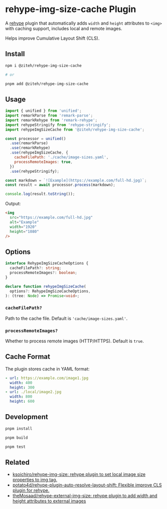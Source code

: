 # rehype-img-size-cache Plugin

A [rehype](https://github.com/rehypejs/rehype) plugin that automatically adds `width` and `height` attributes to `<img>` with caching support, includes local and remote images.

Helps improve Cumulative Layout Shift (CLS).

## Install

```bash
npm i @ziteh/rehype-img-size-cache

# or

pnpm add @ziteh/rehype-img-size-cache
```

## Usage

```js
import { unified } from 'unified';
import remarkParse from 'remark-parse';
import remarkRehype from 'remark-rehype';
import rehypeStringify from 'rehype-stringify';
import rehypeImgSizeCache from '@ziteh/rehype-img-size-cache';

const processor = unified()
  .use(remarkParse)
  .use(remarkRehype)
  .use(rehypeImgSizeCache, {
    cacheFilePath: './cache/image-sizes.yaml',
    processRemoteImages: true,
  })
  .use(rehypeStringify);

const markdown = `![Example](https://example.com/full-hd.jpg)`;
const result = await processor.process(markdown);

console.log(result.toString());
```

Output:

```html
<img
  src="https://example.com/full-hd.jpg"
  alt="Example"
  width="1920"
  height="1080"
/>
```

## Options

```ts
interface RehypeImgSizeCacheOptions {
  cacheFilePath?: string;
  processRemoteImages?: boolean;
}

declare function rehypeImgSizeCache(
  options?: RehypeImgSizeCacheOptions,
): (tree: Node) => Promise<void>;
```

### `cacheFilePath?`

Path to the cache file. Default is `'cache/image-sizes.yaml'`.

### `processRemoteImages?`

Whether to process remote images (HTTP/HTTPS). Default is `true`.

## Cache Format

The plugin stores cache in YAML format:

```yaml
- url: https://example.com/image1.jpg
  width: 400
  height: 300
- url: ./local/image2.jpg
  width: 800
  height: 600
```

## Development

```bash
pnpm install

pnpm build

pnpm test
```

## Related

- [ksoichiro/rehype-img-size: rehype plugin to set local image size properties to img tag.](https://github.com/ksoichiro/rehype-img-size)
- [potato4d/rehype-plugin-auto-resolve-layout-shift: Flexible improve CLS plugin for rehype.](https://github.com/potato4d/rehype-plugin-auto-resolve-layout-shift)
- [theMosaad/rehype-external-img-size: rehype plugin to add width and height attributes to external images](https://github.com/theMosaad/rehype-external-img-size)
